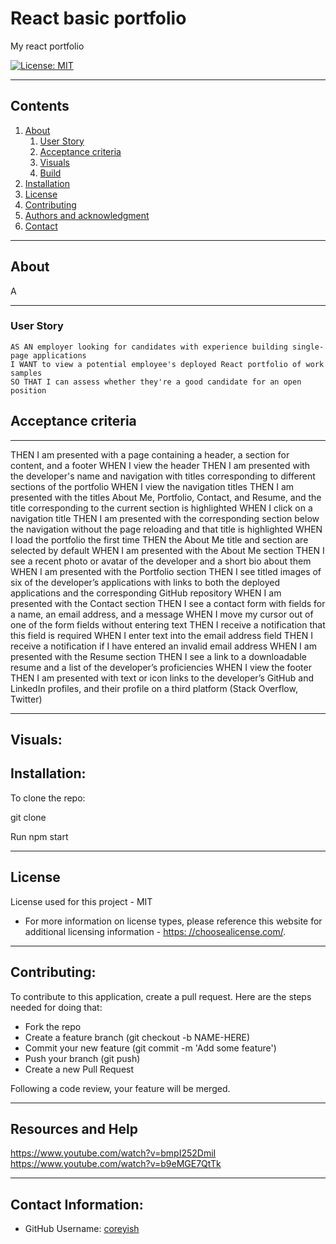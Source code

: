 # React basic portfolio  

My react portfolio

  [![License: MIT](https://img.shields.io/badge/License-MIT-yellow.svg)](https://opensource.org/licenses/MIT)

  
---
## Contents

  1. [About](#about)
      1. [User Story](#user%20story)
      2. [Acceptance criteria](#acceptance%20criteria)
      3. [Visuals](#visuals)
      4. [Build](#build)
  2. [Installation](#installation)
  3. [License](#license)
  4. [Contributing](#contributing)
  5. [Authors and acknowledgment](#authors%20and%20acknowledgment)
  6. [Contact](#contact)

---
## About



A

---

  ### User Story
  
  
```
AS AN employer looking for candidates with experience building single-page applications
I WANT to view a potential employee's deployed React portfolio of work samples
SO THAT I can assess whether they're a good candidate for an open position
```
## Acceptance criteria 
---


THEN I am presented with a page containing a header, a section for content, and a footer
WHEN I view the header
THEN I am presented with the developer's name and navigation with titles corresponding to different sections of the portfolio
WHEN I view the navigation titles
THEN I am presented with the titles About Me, Portfolio, Contact, and Resume, and the title corresponding to the current section is highlighted
WHEN I click on a navigation title
THEN I am presented with the corresponding section below the navigation without the page reloading and that title is highlighted
WHEN I load the portfolio the first time
THEN the About Me title and section are selected by default
WHEN I am presented with the About Me section
THEN I see a recent photo or avatar of the developer and a short bio about them
WHEN I am presented with the Portfolio section
THEN I see titled images of six of the developer’s applications with links to both the deployed applications and the corresponding GitHub repository
WHEN I am presented with the Contact section
THEN I see a contact form with fields for a name, an email address, and a message
WHEN I move my cursor out of one of the form fields without entering text
THEN I receive a notification that this field is required
WHEN I enter text into the email address field
THEN I receive a notification if I have entered an invalid email address
WHEN I am presented with the Resume section
THEN I see a link to a downloadable resume and a list of the developer’s proficiencies
WHEN I view the footer
THEN I am presented with text or icon links to the developer’s GitHub and LinkedIn profiles, and their profile on a third platform (Stack Overflow, Twitter)
  
---
## Visuals:



## Installation:
  

To clone the repo:
  
  git clone 
  
  Run npm start
  
---

## License
  License used for this project - MIT
  * For more information on license types, please reference this website
  for additional licensing information - [https: //choosealicense.com/](https://choosealicense.com/).

---

## Contributing:
  
  To contribute to this application, create a pull request.
  Here are the steps needed for doing that:
  - Fork the repo
  - Create a feature branch (git checkout -b NAME-HERE)
  - Commit your new feature (git commit -m 'Add some feature')
  - Push your branch (git push)
  - Create a new Pull Request

  Following a code review, your feature will be merged.


---

  ## Resources and Help
  https://www.youtube.com/watch?v=bmpI252DmiI
  https://www.youtube.com/watch?v=b9eMGE7QtTk

---

  ## Contact Information:
  * GitHub Username: [coreyish](https://github.com/coreyish)

  